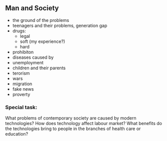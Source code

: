 ## Man and Society
* the ground of the problems
* teenagers and their problems, generation gap
* drugs:
  * legal
  * soft    (my experience?)
  * hard 
* prohibiton
* diseases caused by
* unemployment
* children and their parents
* terorism
* wars
* migration
* fake news
* proverty
  
### Special task:
What problems of contemporary society are caused by modern technologies? How does technology affect labour market? What benefits do the technologies bring to people in the branches of health care or education?